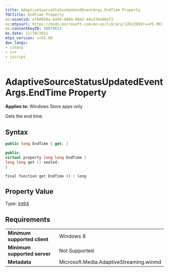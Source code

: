 ```yaml
---
title: AdaptiveSourceStatusUpdatedEventArgs.EndTime Property
TOCTitle: EndTime Property
ms:assetid: e760956a-d449-4884-98d2-44c27be90af2
ms:mtpsurl: https://msdn.microsoft.com/en-us/library/JJ822859(v=VS.90)
ms:contentKeyID: 50079613
ms.date: 11/19/2012
mtps_version: v=VS.90
dev_langs:
- csharp
- c++
- jscript
---
```


# AdaptiveSourceStatusUpdatedEventArgs.EndTime Property

**Applies to:** Windows Store apps only

Gets the end time.

## Syntax

``` csharp
public long EndTime { get; }
```

``` c++
public:
virtual property long long EndTime {
long long get () sealed;
}
```

``` jscript
final function get EndTime () : long
```

## Property Value

Type: [Int64](https://msdn.microsoft.com/en-us/library/6yy583ek\(v=vs.90\))

## Requirements

|||
|--- |--- |
|**Minimum supported client**|Windows 8|
|**Minimum supported server**|Not Supported|
|**Metadata**|Microsoft.Media.AdaptiveStreaming.winmd|

